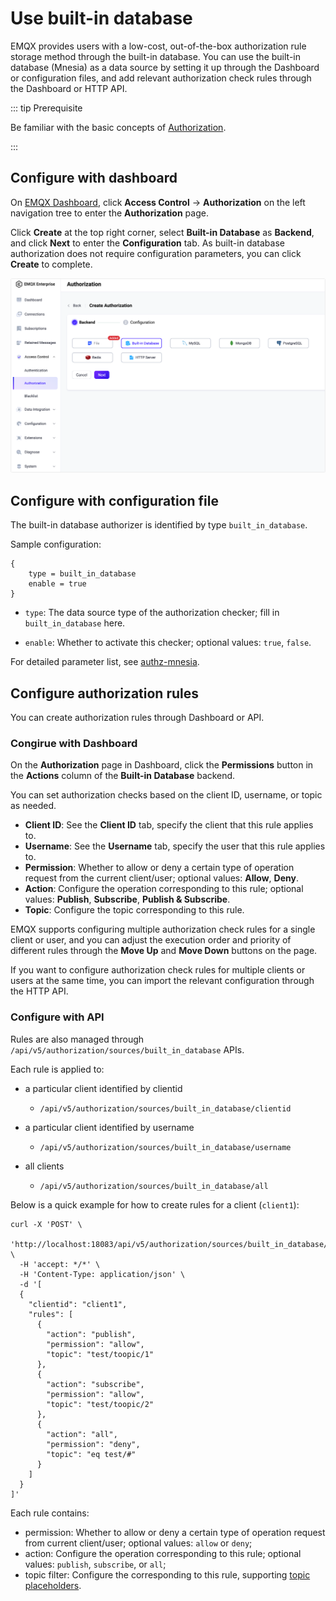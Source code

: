# Use built-in database

EMQX provides users with a low-cost, out-of-the-box authorization rule storage method through the built-in database. You can use the built-in database (Mnesia) as a data source by setting it up through the Dashboard or configuration files, and add relevant authorization check rules through the Dashboard or HTTP API.

::: tip Prerequisite

Be familiar with the basic concepts of [Authorization](./authz.md).

:::

## Configure with dashboard

On [EMQX Dashboard](http://127.0.0.1:18083/#/authentication), click **Access Control** -> **Authorization** on the left navigation tree to enter the **Authorization** page. 

Click **Create** at the top right corner, select **Built-in Database** as **Backend**, and click **Next** to enter the  **Configuration** tab. As built-in database authorization does not require configuration parameters, you can click **Create** to complete.

![authz-mnesia_ee](./assets/authz-mnesia_ee.png)

## Configure with configuration file

The built-in database authorizer is identified by type `built_in_database`.

Sample configuration:

```
{
    type = built_in_database
    enable = true
}
```

-  `type`: The data source type of the authorization checker; fill in `built_in_database` here.

- `enable`: Whether to activate this checker; optional values: `true`, `false`.

For detailed parameter list, see [authz-mnesia](../../configuration/configuration-manual.md#authz-mnesia).

## Configure authorization rules

You can create authorization rules through Dashboard or API.

### Congirue with Dashboard

On the **Authorization** page in Dashboard, click the **Permissions** button in the **Actions** column of the **Built-in Database** backend.

You can set authorization checks based on the client ID, username, or topic as needed.

- **Client ID**: See the **Client ID** tab, specify the client that this rule applies to.
- **Username**: See the **Username** tab, specify the user that this rule applies to.
- **Permission**: Whether to allow or deny a certain type of operation request from the current client/user; optional values: **Allow**, **Deny**.
- **Action**: Configure the operation corresponding to this rule; optional values: **Publish**, **Subscribe**, **Publish & Subscribe**.
- **Topic**: Configure the topic corresponding to this rule.

EMQX supports configuring multiple authorization check rules for a single client or user, and you can adjust the execution order and priority of different rules through the **Move Up** and **Move Down** buttons on the page.

If you want to configure authorization check rules for multiple clients or users at the same time, you can import <!--how to understand "传入规则“？--> the relevant configuration through the HTTP API.

### Configure with API

Rules are also managed through `/api/v5/authorization/sources/built_in_database` APIs.

Each rule is applied to:
* a particular client identified by clientid
  *  `/api/v5/authorization/sources/built_in_database/clientid`
* a particular client identified by username
  * `/api/v5/authorization/sources/built_in_database/username` 

* all clients
  *  `/api/v5/authorization/sources/built_in_database/all` 


Below is a quick example for how to create rules for a client (`client1`):

```
curl -X 'POST' \
  'http://localhost:18083/api/v5/authorization/sources/built_in_database/clientid' \
  -H 'accept: */*' \
  -H 'Content-Type: application/json' \
  -d '[
  {
    "clientid": "client1",
    "rules": [
      {
        "action": "publish",
        "permission": "allow",
        "topic": "test/toopic/1"
      },
      {
        "action": "subscribe",
        "permission": "allow",
        "topic": "test/toopic/2"
      },
      {
        "action": "all",
        "permission": "deny",
        "topic": "eq test/#"
      }
    ]
  }
]'
```

Each rule contains:
* permission: Whether to allow or deny a certain type of operation request from current client/user; optional values: `allow` or `deny`;
* action: Configure the operation corresponding to this rule; optional values: `publish`, `subscribe`, or `all`;
* topic filter: Configure the corresponding to this rule, supporting [topic placeholders](authz.md#topic-placeholders).
